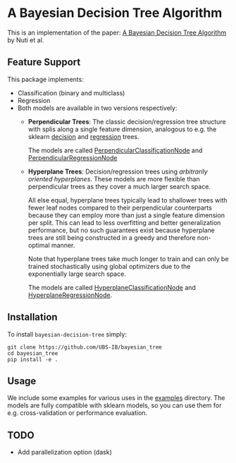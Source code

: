 # A Bayesian Decision Tree Algorithm
This is an implementation of the paper: [A Bayesian Decision Tree Algorithm](https://arxiv.org/abs/1901.03214) by Nuti et al.

## Feature Support

This package implements:
* Classification (binary and multiclass)
* Regression
* Both models are available in two versions respectively:
  * **Perpendicular Trees**:
    The classic decision/regression tree structure with splis along a single
    feature dimension, analogous to e.g. the sklearn
    [decision](https://scikit-learn.org/stable/modules/generated/sklearn.tree.DecisionTreeClassifier.html)
    and
    [regression](https://scikit-learn.org/stable/modules/generated/sklearn.tree.DecisionTreeRegressor.html)
    trees.
    
    The models are called
    [PerpendicularClassificationNode](bayesian_decision_tree/classification.py)
    and
    [PerpendicularRegressionNode](bayesian_decision_tree/classification.py)
     
  * **Hyperplane Trees**:
    Decision/regression trees using _arbitrarily oriented hyperplanes_. These models
    are more flexible than perpendicular trees as they cover a much larger search
    space.
    
    All else equal, hyperplane trees typically lead to shallower trees with fewer
    leaf nodes compared to their perpendicular counterparts because they can employ
    more than just a single feature dimension per split. This can lead to less
    overfitting and better generalization performance, but no such guarantees exist
    because hyperplane trees are still being constructed in a greedy and therefore
    non-optimal manner.
    
    Note that hyperplane trees take much longer to train and can only be trained
    stochastically using global optimizers due to the exponentially large search
    space.
    
    The models are called
    [HyperplaneClassificationNode](bayesian_decision_tree/classification.py)
    and
    [HyperplaneRegressionNode](bayesian_decision_tree/classification.py).

## Installation

To install `bayesian-decision-tree` simply:
```
git clone https://github.com/UBS-IB/bayesian_tree
cd bayesian_tree
pip install -e .
```

## Usage

We include some examples for various uses in the [examples](examples) directory.
The models are fully compatible with sklearn models, so you can use them for e.g.
cross-validation or performance evaluation.

## TODO
- Add parallelization option (dask)
